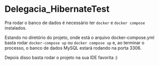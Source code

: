 # Delegacia_HibernateTest

Pra rodar o banco de dados é necessário ter ```docker``` e ```docker compose``` instalados.

Estando no diretório do projeto, onde está o arquivo docker-compose.yml basta rodar ```docker-compose up``` ou ```docker compose up``` e, 
ao terminar o processo, o banco de dados MySQL estará rodando na porta 3306. 

Depois disso basta rodar o projeto na sua IDE favorita :)
